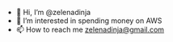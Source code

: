 - 👋 Hi, I’m @zelenadinja
- 👀 I’m interested in spending money on AWS
- 📫 How to reach me zelenadinja@gmail.com

<!---
zelenadinja/zelenadinja is a ✨ special ✨ repository because its `README.md` (this file) appears on your GitHub profile.
You can click the Preview link to take a look at your changes.
--->
